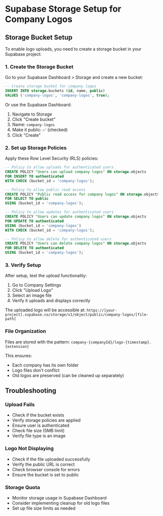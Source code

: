 # Supabase Storage Setup for Company Logos

## Storage Bucket Setup

To enable logo uploads, you need to create a storage bucket in your Supabase project:

### 1. Create the Storage Bucket

Go to your Supabase Dashboard > Storage and create a new bucket:

```sql
-- Create storage bucket for company logos
INSERT INTO storage.buckets (id, name, public)
VALUES ('company-logos', 'company-logos', true);
```

Or use the Supabase Dashboard:
1. Navigate to Storage
2. Click "Create bucket"
3. Name: `company-logos`
4. Make it public: ✅ (checked)
5. Click "Create"

### 2. Set up Storage Policies

Apply these Row Level Security (RLS) policies:

```sql
-- Policy to allow uploads for authenticated users
CREATE POLICY "Users can upload company logos" ON storage.objects
FOR INSERT TO authenticated
WITH CHECK (bucket_id = 'company-logos');

-- Policy to allow public read access
CREATE POLICY "Public read access for company logos" ON storage.objects
FOR SELECT TO public
USING (bucket_id = 'company-logos');

-- Policy to allow updates for authenticated users
CREATE POLICY "Users can update company logos" ON storage.objects
FOR UPDATE TO authenticated
USING (bucket_id = 'company-logos')
WITH CHECK (bucket_id = 'company-logos');

-- Policy to allow delete for authenticated users
CREATE POLICY "Users can delete company logos" ON storage.objects
FOR DELETE TO authenticated
USING (bucket_id = 'company-logos');
```

### 3. Verify Setup

After setup, test the upload functionality:
1. Go to Company Settings
2. Click "Upload Logo"
3. Select an image file
4. Verify it uploads and displays correctly

The uploaded logo will be accessible at:
`https://[your-project].supabase.co/storage/v1/object/public/company-logos/[file-path]`

### File Organization

Files are stored with the pattern:
`company-{companyId}/logo-{timestamp}.{extension}`

This ensures:
- Each company has its own folder
- Logo files don't conflict
- Old logos are preserved (can be cleaned up separately)

## Troubleshooting

### Upload Fails
- Check if the bucket exists
- Verify storage policies are applied
- Ensure user is authenticated
- Check file size (5MB limit)
- Verify file type is an image

### Logo Not Displaying
- Check if the file uploaded successfully
- Verify the public URL is correct
- Check browser console for errors
- Ensure the bucket is set to public

### Storage Quota
- Monitor storage usage in Supabase Dashboard
- Consider implementing cleanup for old logo files
- Set up file size limits as needed
